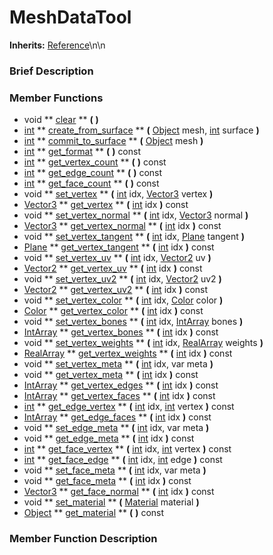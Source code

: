 #  MeshDataTool  
**Inherits:** [Reference](class_reference)\\n\\n
###  Brief Description  


###  Member Functions 
  * void  ** [clear](#clear) **  **(** **)**
  * [int](class_int)  ** [create_from_surface](#create_from_surface) **  **(** [Object](class_object) mesh, [int](class_int) surface  **)**
  * [int](class_int)  ** [commit_to_surface](#commit_to_surface) **  **(** [Object](class_object) mesh  **)**
  * [int](class_int)  ** [get_format](#get_format) **  **(** **)** const
  * [int](class_int)  ** [get_vertex_count](#get_vertex_count) **  **(** **)** const
  * [int](class_int)  ** [get_edge_count](#get_edge_count) **  **(** **)** const
  * [int](class_int)  ** [get_face_count](#get_face_count) **  **(** **)** const
  * void  ** [set_vertex](#set_vertex) **  **(** [int](class_int) idx, [Vector3](class_vector3) vertex  **)**
  * [Vector3](class_vector3)  ** [get_vertex](#get_vertex) **  **(** [int](class_int) idx  **)** const
  * void  ** [set_vertex_normal](#set_vertex_normal) **  **(** [int](class_int) idx, [Vector3](class_vector3) normal  **)**
  * [Vector3](class_vector3)  ** [get_vertex_normal](#get_vertex_normal) **  **(** [int](class_int) idx  **)** const
  * void  ** [set_vertex_tangent](#set_vertex_tangent) **  **(** [int](class_int) idx, [Plane](class_plane) tangent  **)**
  * [Plane](class_plane)  ** [get_vertex_tangent](#get_vertex_tangent) **  **(** [int](class_int) idx  **)** const
  * void  ** [set_vertex_uv](#set_vertex_uv) **  **(** [int](class_int) idx, [Vector2](class_vector2) uv  **)**
  * [Vector2](class_vector2)  ** [get_vertex_uv](#get_vertex_uv) **  **(** [int](class_int) idx  **)** const
  * void  ** [set_vertex_uv2](#set_vertex_uv2) **  **(** [int](class_int) idx, [Vector2](class_vector2) uv2  **)**
  * [Vector2](class_vector2)  ** [get_vertex_uv2](#get_vertex_uv2) **  **(** [int](class_int) idx  **)** const
  * void  ** [set_vertex_color](#set_vertex_color) **  **(** [int](class_int) idx, [Color](class_color) color  **)**
  * [Color](class_color)  ** [get_vertex_color](#get_vertex_color) **  **(** [int](class_int) idx  **)** const
  * void  ** [set_vertex_bones](#set_vertex_bones) **  **(** [int](class_int) idx, [IntArray](class_intarray) bones  **)**
  * [IntArray](class_intarray)  ** [get_vertex_bones](#get_vertex_bones) **  **(** [int](class_int) idx  **)** const
  * void  ** [set_vertex_weights](#set_vertex_weights) **  **(** [int](class_int) idx, [RealArray](class_realarray) weights  **)**
  * [RealArray](class_realarray)  ** [get_vertex_weights](#get_vertex_weights) **  **(** [int](class_int) idx  **)** const
  * void  ** [set_vertex_meta](#set_vertex_meta) **  **(** [int](class_int) idx, var meta  **)**
  * void  ** [get_vertex_meta](#get_vertex_meta) **  **(** [int](class_int) idx  **)** const
  * [IntArray](class_intarray)  ** [get_vertex_edges](#get_vertex_edges) **  **(** [int](class_int) idx  **)** const
  * [IntArray](class_intarray)  ** [get_vertex_faces](#get_vertex_faces) **  **(** [int](class_int) idx  **)** const
  * [int](class_int)  ** [get_edge_vertex](#get_edge_vertex) **  **(** [int](class_int) idx, [int](class_int) vertex  **)** const
  * [IntArray](class_intarray)  ** [get_edge_faces](#get_edge_faces) **  **(** [int](class_int) idx  **)** const
  * void  ** [set_edge_meta](#set_edge_meta) **  **(** [int](class_int) idx, var meta  **)**
  * void  ** [get_edge_meta](#get_edge_meta) **  **(** [int](class_int) idx  **)** const
  * [int](class_int)  ** [get_face_vertex](#get_face_vertex) **  **(** [int](class_int) idx, [int](class_int) vertex  **)** const
  * [int](class_int)  ** [get_face_edge](#get_face_edge) **  **(** [int](class_int) idx, [int](class_int) edge  **)** const
  * void  ** [set_face_meta](#set_face_meta) **  **(** [int](class_int) idx, var meta  **)**
  * void  ** [get_face_meta](#get_face_meta) **  **(** [int](class_int) idx  **)** const
  * [Vector3](class_vector3)  ** [get_face_normal](#get_face_normal) **  **(** [int](class_int) idx  **)** const
  * void  ** [set_material](#set_material) **  **(** [Material](class_material) material  **)**
  * [Object](class_object)  ** [get_material](#get_material) **  **(** **)** const

###  Member Function Description  

